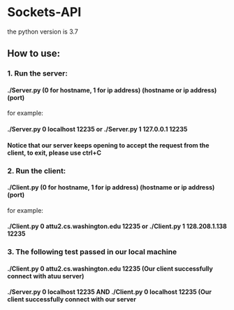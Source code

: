 # Sockets-API
the python version is 3.7
## How to use:
### 1. Run the server:
   #### ./Server.py (0 for hostname, 1 for ip address) (hostname or ip address) (port)
   for example:
   #### ./Server.py 0 localhost 12235 or ./Server.py 1 127.0.0.1 12235
   #### Notice that our server keeps opening to accept the request from the client, to exit, please use ctrl+C

### 2. Run the client:
   #### ./Client.py (0 for hostname, 1 for ip address) (hostname or ip address) (port)  
   for example:
   #### ./Client.py 0 attu2.cs.washington.edu 12235 or ./Client.py 1 128.208.1.138 12235

### 3. The following test passed in our local machine
#### ./Client.py 0 attu2.cs.washington.edu 12235 (Our client successfully connect with atuu server)
#### ./Server.py 0 localhost 12235 AND ./Client.py 0 localhost 12235 (Our client successfully connect with our server
